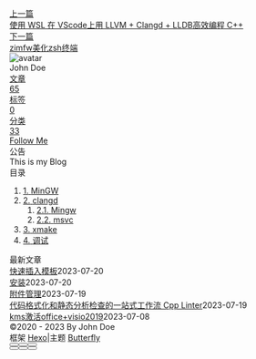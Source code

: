 <!DOCTYPE html><html lang="zh-CN" data-theme="light"><head><meta charset="UTF-8"><meta http-equiv="X-UA-Compatible" content="IE=edge"><meta name="viewport" content="width=device-width, initial-scale=1.0, maximum-scale=1.0"><title>记录一次Win下的C++环境搭建 | Hexo</title><meta name="author" content="John Doe"><meta name="copyright" content="John Doe"><meta name="format-detection" content="telephone=no"><meta name="theme-color" content="#ffffff"><meta name="description" content="这套环境是VSCode+MinGW（MSYS2）&#x2F;Msvc+Clangd+Xmake的配置。[[Scoop]] MinGW网上很多教程引导去的MinGW-w64 gcc版本只更新到了8.1.0就停更了，而实际中gcc版本已经到达12了，因此我们使用MSYS2去安装GCC。首先使用scoop安装msys2（在main bucket中就有）：scoop install msys2 msys2">
<meta property="og:type" content="article">
<meta property="og:title" content="记录一次Win下的C++环境搭建">
<meta property="og:url" content="http://example.com/posts/%E8%AF%AD%E8%A8%80/c/c-%E7%8E%AF%E5%A2%83%E6%90%AD%E5%BB%BA/%E8%AE%B0%E5%BD%95%E4%B8%80%E6%AC%A1win%E4%B8%8B%E7%9A%84c-%E7%8E%AF%E5%A2%83%E6%90%AD%E5%BB%BA.md">
<meta property="og:site_name" content="Hexo">
<meta property="og:description" content="这套环境是VSCode+MinGW（MSYS2）&#x2F;Msvc+Clangd+Xmake的配置。[[Scoop]] MinGW网上很多教程引导去的MinGW-w64 gcc版本只更新到了8.1.0就停更了，而实际中gcc版本已经到达12了，因此我们使用MSYS2去安装GCC。首先使用scoop安装msys2（在main bucket中就有）：scoop install msys2 msys2">
<meta property="og:locale" content="zh_CN">
<meta property="og:image" content="https://i.loli.net/2021/02/24/5O1day2nriDzjSu.png">
<meta property="article:published_time" content="2023-03-07T09:35:01.000Z">
<meta property="article:modified_time" content="2023-05-01T14:23:27.515Z">
<meta property="article:author" content="John Doe">
<meta name="twitter:card" content="summary">
<meta name="twitter:image" content="https://i.loli.net/2021/02/24/5O1day2nriDzjSu.png"><link rel="shortcut icon" href="/img/web/favicon.png"><link rel="canonical" href="http://example.com/posts/%E8%AF%AD%E8%A8%80/c/c-%E7%8E%AF%E5%A2%83%E6%90%AD%E5%BB%BA/%E8%AE%B0%E5%BD%95%E4%B8%80%E6%AC%A1win%E4%B8%8B%E7%9A%84c-%E7%8E%AF%E5%A2%83%E6%90%AD%E5%BB%BA.md"><link rel="preconnect" href="//cdn.jsdelivr.net"/><link rel="preconnect" href="//busuanzi.ibruce.info"/><link rel="stylesheet" href="/css/index.css"><link rel="stylesheet" href="https://cdn.jsdelivr.net/npm/@fortawesome/fontawesome-free/css/all.min.css" media="print" onload="this.media='all'"><link rel="stylesheet" href="https://cdn.jsdelivr.net/npm/@fancyapps/ui/dist/fancybox.min.css" media="print" onload="this.media='all'"><script>const GLOBAL_CONFIG = { 
  root: '/',
  algolia: undefined,
  localSearch: undefined,
  translate: undefined,
  noticeOutdate: undefined,
  highlight: {"plugin":"highlighjs","highlightCopy":true,"highlightLang":true,"highlightHeightLimit":false},
  copy: {
    success: '复制成功',
    error: '复制错误',
    noSupport: '浏览器不支持'
  },
  relativeDate: {
    homepage: false,
    post: false
  },
  runtime: '',
  date_suffix: {
    just: '刚刚',
    min: '分钟前',
    hour: '小时前',
    day: '天前',
    month: '个月前'
  },
  copyright: undefined,
  lightbox: 'fancybox',
  Snackbar: undefined,
  source: {
    justifiedGallery: {
      js: 'https://cdn.jsdelivr.net/npm/flickr-justified-gallery/dist/fjGallery.min.js',
      css: 'https://cdn.jsdelivr.net/npm/flickr-justified-gallery/dist/fjGallery.min.css'
    }
  },
  isPhotoFigcaption: false,
  islazyload: false,
  isAnchor: false,
  percent: {
    toc: true,
    rightside: false,
  }
}</script><script id="config-diff">var GLOBAL_CONFIG_SITE = {
  title: '记录一次Win下的C++环境搭建',
  isPost: true,
  isHome: false,
  isHighlightShrink: false,
  isToc: true,
  postUpdate: '2023-05-01 22:23:27'
}</script><noscript><style type="text/css">
  #nav {
    opacity: 1
  }
  .justified-gallery img {
    opacity: 1
  }

  #recent-posts time,
  #post-meta time {
    display: inline !important
  }
</style></noscript><script>(win=>{
    win.saveToLocal = {
      set: function setWithExpiry(key, value, ttl) {
        if (ttl === 0) return
        const now = new Date()
        const expiryDay = ttl * 86400000
        const item = {
          value: value,
          expiry: now.getTime() + expiryDay,
        }
        localStorage.setItem(key, JSON.stringify(item))
      },

      get: function getWithExpiry(key) {
        const itemStr = localStorage.getItem(key)

        if (!itemStr) {
          return undefined
        }
        const item = JSON.parse(itemStr)
        const now = new Date()

        if (now.getTime() > item.expiry) {
          localStorage.removeItem(key)
          return undefined
        }
        return item.value
      }
    }
  
    win.getScript = url => new Promise((resolve, reject) => {
      const script = document.createElement('script')
      script.src = url
      script.async = true
      script.onerror = reject
      script.onload = script.onreadystatechange = function() {
        const loadState = this.readyState
        if (loadState && loadState !== 'loaded' && loadState !== 'complete') return
        script.onload = script.onreadystatechange = null
        resolve()
      }
      document.head.appendChild(script)
    })
  
    win.getCSS = (url,id = false) => new Promise((resolve, reject) => {
      const link = document.createElement('link')
      link.rel = 'stylesheet'
      link.href = url
      if (id) link.id = id
      link.onerror = reject
      link.onload = link.onreadystatechange = function() {
        const loadState = this.readyState
        if (loadState && loadState !== 'loaded' && loadState !== 'complete') return
        link.onload = link.onreadystatechange = null
        resolve()
      }
      document.head.appendChild(link)
    })
  
      win.activateDarkMode = function () {
        document.documentElement.setAttribute('data-theme', 'dark')
        if (document.querySelector('meta[name="theme-color"]') !== null) {
          document.querySelector('meta[name="theme-color"]').setAttribute('content', '#0d0d0d')
        }
      }
      win.activateLightMode = function () {
        document.documentElement.setAttribute('data-theme', 'light')
        if (document.querySelector('meta[name="theme-color"]') !== null) {
          document.querySelector('meta[name="theme-color"]').setAttribute('content', '#ffffff')
        }
      }
      const t = saveToLocal.get('theme')
    
          if (t === 'dark') activateDarkMode()
          else if (t === 'light') activateLightMode()
        
      const asideStatus = saveToLocal.get('aside-status')
      if (asideStatus !== undefined) {
        if (asideStatus === 'hide') {
          document.documentElement.classList.add('hide-aside')
        } else {
          document.documentElement.classList.remove('hide-aside')
        }
      }
    
    const detectApple = () => {
      if(/iPad|iPhone|iPod|Macintosh/.test(navigator.userAgent)){
        document.documentElement.classList.add('apple')
      }
    }
    detectApple()
    })(window)</script><meta name="generator" content="Hexo 6.3.0"></head><body><div id="sidebar"><div id="menu-mask"></div><div id="sidebar-menus"><div class="avatar-img is-center"><img src="https://i.loli.net/2021/02/24/5O1day2nriDzjSu.png" onerror="onerror=null;src='/img/web/friend_404.gif'" alt="avatar"/></div><div class="sidebar-site-data site-data is-center"><a href="/archives/"><div class="headline">文章</div><div class="length-num">65</div></a><a href="/tags/"><div class="headline">标签</div><div class="length-num">0</div></a><a href="/categories/"><div class="headline">分类</div><div class="length-num">33</div></a></div><hr/><div class="menus_items"><div class="menus_item"><a class="site-page" href="/"><i class="fa-fw fas fa-home"></i><span> 首页</span></a></div><div class="menus_item"><a class="site-page" href="/archives/"><i class="fa-fw fas fa-archive"></i><span> 时间轴</span></a></div><div class="menus_item"><a class="site-page" href="/tags/"><i class="fa-fw fas fa-tags"></i><span> 标签</span></a></div><div class="menus_item"><a class="site-page" href="/categories/"><i class="fa-fw fas fa-folder-open"></i><span> 分类</span></a></div><div class="menus_item"><a class="site-page" href="/link/"><i class="fa-fw fas fa-link"></i><span> 友链</span></a></div><div class="menus_item"><a class="site-page" href="/about/"><i class="fa-fw fas fa-heart"></i><span> 关于</span></a></div></div></div></div><div class="post" id="body-wrap"><header class="post-bg" id="page-header" style="background: linear-gradient(20deg, #0062be, #925696, #cc426e, #fb0347)"><nav id="nav"><span id="blog-info"><a href="/" title="Hexo"><span class="site-name">Hexo</span></a></span><div id="menus"><div class="menus_items"><div class="menus_item"><a class="site-page" href="/"><i class="fa-fw fas fa-home"></i><span> 首页</span></a></div><div class="menus_item"><a class="site-page" href="/archives/"><i class="fa-fw fas fa-archive"></i><span> 时间轴</span></a></div><div class="menus_item"><a class="site-page" href="/tags/"><i class="fa-fw fas fa-tags"></i><span> 标签</span></a></div><div class="menus_item"><a class="site-page" href="/categories/"><i class="fa-fw fas fa-folder-open"></i><span> 分类</span></a></div><div class="menus_item"><a class="site-page" href="/link/"><i class="fa-fw fas fa-link"></i><span> 友链</span></a></div><div class="menus_item"><a class="site-page" href="/about/"><i class="fa-fw fas fa-heart"></i><span> 关于</span></a></div></div><div id="toggle-menu"><a class="site-page" href="javascript:void(0);"><i class="fas fa-bars fa-fw"></i></a></div></div></nav><div id="post-info"><h1 class="post-title">记录一次Win下的C++环境搭建</h1><div id="post-meta"><div class="meta-firstline"><span class="post-meta-date"><i class="far fa-calendar-alt fa-fw post-meta-icon"></i><span class="post-meta-label">发表于</span><time class="post-meta-date-created" datetime="2023-03-07T09:35:01.000Z" title="发表于 2023-03-07 17:35:01">2023-03-07</time><span class="post-meta-separator">|</span><i class="fas fa-history fa-fw post-meta-icon"></i><span class="post-meta-label">更新于</span><time class="post-meta-date-updated" datetime="2023-05-01T14:23:27.515Z" title="更新于 2023-05-01 22:23:27">2023-05-01</time></span><span class="post-meta-categories"><span class="post-meta-separator">|</span><i class="fas fa-inbox fa-fw post-meta-icon"></i><a class="post-meta-categories" href="/categories/%E8%AF%AD%E8%A8%80/">语言</a><i class="fas fa-angle-right post-meta-separator"></i><i class="fas fa-inbox fa-fw post-meta-icon"></i><a class="post-meta-categories" href="/categories/%E8%AF%AD%E8%A8%80/c/">c++</a><i class="fas fa-angle-right post-meta-separator"></i><i class="fas fa-inbox fa-fw post-meta-icon"></i><a class="post-meta-categories" href="/categories/%E8%AF%AD%E8%A8%80/c/c-%E7%8E%AF%E5%A2%83%E6%90%AD%E5%BB%BA/">c++环境搭建</a></span></div><div class="meta-secondline"><span class="post-meta-separator">|</span><span class="post-meta-pv-cv" id="" data-flag-title="记录一次Win下的C++环境搭建"><i class="far fa-eye fa-fw post-meta-icon"></i><span class="post-meta-label">阅读量:</span><span id="busuanzi_value_page_pv"><i class="fa-solid fa-spinner fa-spin"></i></span></span></div></div></div></header><main class="layout" id="content-inner"><div id="post"><article class="post-content" id="article-container"><p>这套环境是VSCode+MinGW（MSYS2）&#x2F;Msvc+Clangd+Xmake的配置。<br>[[Scoop]]</p>
<h2 id="MinGW"><a href="#MinGW" class="headerlink" title="MinGW"></a>MinGW</h2><p>网上很多教程引导去的MinGW-w64 gcc版本只更新到了8.1.0就停更了，而实际中gcc版本已经到达12了，因此我们使用MSYS2去安装GCC。<br>首先使用scoop安装msys2（在main bucket中就有）：<br><code>scoop install msys2 </code><br>msys2镜像源替换<br><a target="_blank" rel="noopener" href="https://mirrors.ustc.edu.cn/help/msys2.html">https://mirrors.ustc.edu.cn/help/msys2.html</a><br>终端中输入<code>msys2</code>进入环境，下载minGW：<br><code>pacman -S mingw-w64-x86_64-toolchain </code><br>下面会提示选择哪些工具，如果不是硬盘空间实在有限的话，直接回车默认安装全部即可。<br>随后找到minGW的bin目录（这里推荐一手Listary，直接搜索<code>g++.exe</code>打开文件目录即可，非常方便），添加环境变量（环境变量一般重启才生效），此时GCC编译器就算是安装成功了。</p>
<h2 id="clangd"><a href="#clangd" class="headerlink" title="clangd"></a>clangd</h2><p>在vscode扩展商店中搜索clangd下载，完成后右下角会弹窗提醒你安装clangd server，点击Install即可直接安装，这一点非常便捷。</p>
<h3 id="Mingw"><a href="#Mingw" class="headerlink" title="Mingw"></a>Mingw</h3><p>clangd默认直接绑定了VS路径下的MSVC库，如果需要修改为MinGW则要改动target。<br>配置如下：</p>
<figure class="highlight json"><table><tr><td class="gutter"><pre><span class="line">1</span><br><span class="line">2</span><br><span class="line">3</span><br><span class="line">4</span><br><span class="line">5</span><br><span class="line">6</span><br><span class="line">7</span><br><span class="line">8</span><br><span class="line">9</span><br><span class="line">10</span><br><span class="line">11</span><br><span class="line">12</span><br><span class="line">13</span><br><span class="line">14</span><br><span class="line">15</span><br><span class="line">16</span><br><span class="line">17</span><br><span class="line">18</span><br><span class="line">19</span><br><span class="line">20</span><br><span class="line">21</span><br><span class="line">22</span><br><span class="line">23</span><br><span class="line">24</span><br><span class="line">25</span><br><span class="line">26</span><br><span class="line">27</span><br><span class="line">28</span><br><span class="line">29</span><br><span class="line">30</span><br><span class="line">31</span><br><span class="line">32</span><br><span class="line">33</span><br><span class="line">34</span><br><span class="line">35</span><br><span class="line">36</span><br><span class="line">37</span><br><span class="line">38</span><br><span class="line">39</span><br><span class="line">40</span><br><span class="line">41</span><br><span class="line">42</span><br><span class="line">43</span><br><span class="line">44</span><br><span class="line">45</span><br><span class="line">46</span><br><span class="line">47</span><br><span class="line">48</span><br><span class="line">49</span><br><span class="line">50</span><br><span class="line">51</span><br><span class="line">52</span><br><span class="line">53</span><br><span class="line">54</span><br><span class="line">55</span><br><span class="line">56</span><br><span class="line">57</span><br><span class="line">58</span><br><span class="line">59</span><br><span class="line">60</span><br><span class="line">61</span><br><span class="line">62</span><br><span class="line">63</span><br><span class="line">64</span><br><span class="line">65</span><br><span class="line">66</span><br><span class="line">67</span><br><span class="line">68</span><br><span class="line">69</span><br><span class="line">70</span><br><span class="line">71</span><br><span class="line">72</span><br><span class="line">73</span><br><span class="line">74</span><br><span class="line">75</span><br><span class="line">76</span><br><span class="line">77</span><br><span class="line">78</span><br><span class="line">79</span><br><span class="line">80</span><br><span class="line">81</span><br><span class="line">82</span><br><span class="line">83</span><br><span class="line">84</span><br><span class="line">85</span><br><span class="line">86</span><br><span class="line">87</span><br><span class="line">88</span><br><span class="line">89</span><br><span class="line">90</span><br><span class="line">91</span><br><span class="line">92</span><br><span class="line">93</span><br><span class="line">94</span><br><span class="line">95</span><br><span class="line">96</span><br><span class="line">97</span><br><span class="line">98</span><br><span class="line">99</span><br><span class="line">100</span><br><span class="line">101</span><br><span class="line">102</span><br></pre></td><td class="code"><pre><span class="line"><span class="comment">/**********</span></span><br><span class="line"><span class="comment">* Clangd *</span></span><br><span class="line"><span class="comment">**********/</span></span><br><span class="line"><span class="comment">// Clangd 运行参数(在终端/命令行输入 clangd --help-list-hidden 可查看更多)</span></span><br><span class="line"><span class="attr">&quot;clangd.arguments&quot;</span><span class="punctuation">:</span> <span class="punctuation">[</span></span><br><span class="line">  <span class="comment">//设置clangd server的驱动库路径，这里我设置了mingw的路径，但似乎没有效果（clangd仍然链接到了MSVC当中）</span></span><br><span class="line">  <span class="string">&quot;--query-driver=D:\\Scoop\\apps\\msys2\\current\\mingw64\\bin\\x86_64-w64-mingw32-g++.exe&quot;</span><span class="punctuation">,</span></span><br><span class="line">    <span class="string">&quot;--compile-commands-dir=.vscode/compile_commands.json&quot;</span><span class="punctuation">,</span></span><br><span class="line">  <span class="comment">// 全局补全(输入时弹出的建议将会给出不在当前作用域可见的索引，插入后将自动补充作用域标识符)</span></span><br><span class="line">  <span class="comment">//如，在`int main()`中直接写`cout`，</span></span><br><span class="line">  <span class="comment">//    即使没有`#include &lt;iostream&gt;`，也会给出`std::cout`的建议</span></span><br><span class="line">  <span class="comment">//    配合&quot;--header-insertion=iwyu&quot; (见下)，还可自动插入缺失的头文件</span></span><br><span class="line">  <span class="string">&quot;--all-scopes-completion&quot;</span><span class="punctuation">,</span></span><br><span class="line">  <span class="comment">// 后台分析并保存索引文件</span></span><br><span class="line">  <span class="string">&quot;--background-index&quot;</span><span class="punctuation">,</span></span><br><span class="line">  <span class="comment">// 启用 Clang-Tidy 以提供「静态检查」</span></span><br><span class="line">  <span class="string">&quot;--clang-tidy&quot;</span><span class="punctuation">,</span></span><br><span class="line">  <span class="comment">// 当 clangd 准备就绪时，用它来分析建议</span></span><br><span class="line">  <span class="string">&quot;--completion-parse=auto&quot;</span><span class="punctuation">,</span></span><br><span class="line">  <span class="comment">// 建议风格：打包(重载函数只会给出一个建议）；反可以设置为 detailed</span></span><br><span class="line">  <span class="string">&quot;--completion-style=bundled&quot;</span><span class="punctuation">,</span></span><br><span class="line">  <span class="comment">// 启用读取项目配置文件和用户配置文件，其设置格式均为YAML</span></span><br><span class="line">  <span class="comment">//项目配置文件是在项目文件夹里的“.clangd”</span></span><br><span class="line">  <span class="comment">//用户配置文件是“clangd/config.yaml”，该文件来自如下目录</span></span><br><span class="line">  <span class="comment">//    Windows: %USERPROFILE%\AppData\Local</span></span><br><span class="line">  <span class="comment">//    MacOS: ~/Library/Preferences/</span></span><br><span class="line">  <span class="comment">//    Others: $XDG_CONFIG_HOME, usually ~/.config</span></span><br><span class="line">  <span class="string">&quot;--enable-config&quot;</span><span class="punctuation">,</span></span><br><span class="line">  <span class="comment">// 默认格式化风格: 在 clangd 没能找到 .clang-format 文件时采用</span></span><br><span class="line">  <span class="comment">//这里用的谷歌开源项目代码风格（可用的有 LLVM, Google, Chromium, Mozilla, Webkit, Microsoft, GNU 等）</span></span><br><span class="line">  <span class="string">&quot;--fallback-style=Google&quot;</span><span class="punctuation">,</span></span><br><span class="line">  <span class="comment">// 启用这项时，补全函数时，将会给参数提供占位符，键入后按 Tab 可以切换到下一占位符，乃至函数末</span></span><br><span class="line">  <span class="comment">//我选择禁用</span></span><br><span class="line">  <span class="string">&quot;--function-arg-placeholders=false&quot;</span><span class="punctuation">,</span></span><br><span class="line">  <span class="comment">// 输入建议中，已包含头文件的项与还未包含头文件的项会以圆点加以区分</span></span><br><span class="line">  <span class="string">&quot;--header-insertion-decorators&quot;</span><span class="punctuation">,</span></span><br><span class="line">  <span class="comment">// 插入建议时自动补充头文件</span></span><br><span class="line">  <span class="string">&quot;--header-insertion=iwyu&quot;</span><span class="punctuation">,</span></span><br><span class="line">  <span class="comment">// 为标准库头文件启用清理功能（不成熟！）</span></span><br><span class="line">  <span class="comment">// &quot;--include-cleaner-stdlib&quot;,</span></span><br><span class="line">  <span class="comment">// 让 Clangd 生成更详细的日志</span></span><br><span class="line">  <span class="string">&quot;--log=verbose&quot;</span><span class="punctuation">,</span></span><br><span class="line">  <span class="comment">// 分析转发函数 (emplace-like)</span></span><br><span class="line">  <span class="string">&quot;--parse-forwarding-functions&quot;</span><span class="punctuation">,</span></span><br><span class="line">  <span class="comment">// pch优化的位置 (memory 或 disk，选择memory会增加内存开销，但会提升性能)</span></span><br><span class="line">  <span class="string">&quot;--pch-storage=memory&quot;</span><span class="punctuation">,</span></span><br><span class="line">  <span class="comment">// 输出的 JSON 文件更美观</span></span><br><span class="line">  <span class="string">&quot;--pretty&quot;</span><span class="punctuation">,</span></span><br><span class="line">  <span class="comment">// 建议的排序方案：hueristics (启发式), decision_forest (决策树)</span></span><br><span class="line">  <span class="comment">//我采用决策树</span></span><br><span class="line">  <span class="string">&quot;--ranking-model=decision_forest&quot;</span><span class="punctuation">,</span></span><br><span class="line">  <span class="comment">// 同时开启的任务数量</span></span><br><span class="line">  <span class="string">&quot;-j=12&quot;</span><span class="punctuation">,</span></span><br><span class="line"><span class="punctuation">]</span><span class="punctuation">,</span></span><br><span class="line"><span class="comment">// clangd所在路径</span></span><br><span class="line"><span class="attr">&quot;clangd.path&quot;</span><span class="punctuation">:</span> <span class="string">&quot;D:\\Scoop\\apps\\llvm\\current\\bin\\clangd.exe&quot;</span><span class="punctuation">,</span></span><br><span class="line"><span class="comment">// 自动检测 clangd 更新</span></span><br><span class="line"><span class="attr">&quot;clangd.checkUpdates&quot;</span><span class="punctuation">:</span> <span class="literal"><span class="keyword">true</span></span><span class="punctuation">,</span></span><br><span class="line"><span class="comment">// 默认编译器选项：在 clangd 没能找到 compile_flags.json 文件时采用</span></span><br><span class="line"><span class="comment">// 缺陷是不能如读取到 compile_flags.json 时一样直接索引同一项目的不同文件，因为没有它 clangd 仅能保守地分析</span></span><br><span class="line"><span class="comment">//系统头文件、当前文件、当前文件`#include`的文件</span></span><br><span class="line"><span class="comment">// compile_flags.json 可通过 CMake 等工具生成</span></span><br><span class="line"><span class="attr">&quot;clangd.fallbackFlags&quot;</span><span class="punctuation">:</span> <span class="punctuation">[</span></span><br><span class="line">  <span class="comment">//包含头文件</span></span><br><span class="line">  <span class="string">&quot;-ID:\\Scoop\\apps\\msys2\\current\\mingw64\\include\\c++\\12.2.0&quot;</span><span class="punctuation">,</span></span><br><span class="line">  <span class="string">&quot;-ID:\\Scoop\\apps\\msys2\\current\\mingw64\\include&quot;</span><span class="punctuation">,</span></span><br><span class="line">  <span class="string">&quot;-ID:\\Scoop\\apps\\msys2\\current\\mingw64\\include\\c++\\12.2.0\\x86_64-w64-mingw32&quot;</span><span class="punctuation">,</span></span><br><span class="line">  <span class="string">&quot;-I$&#123;workspaceFolder&#125;/src/includes&quot;</span><span class="punctuation">,</span></span><br><span class="line">  <span class="comment">//设置链接目标，这里改成了GNU，即对应MinGW</span></span><br><span class="line">  <span class="string">&quot;--target=x86_64-w64-windows-gnu&quot;</span><span class="punctuation">,</span></span><br><span class="line">  <span class="string">&quot;-pedantic&quot;</span><span class="punctuation">,</span></span><br><span class="line">  <span class="string">&quot;-Wall&quot;</span><span class="punctuation">,</span></span><br><span class="line">  <span class="string">&quot;-Wextra&quot;</span><span class="punctuation">,</span></span><br><span class="line">  <span class="string">&quot;-Wcast-align&quot;</span><span class="punctuation">,</span></span><br><span class="line">  <span class="string">&quot;-Wdouble-promotion&quot;</span><span class="punctuation">,</span></span><br><span class="line">  <span class="string">&quot;-Wformat=2&quot;</span><span class="punctuation">,</span></span><br><span class="line">  <span class="string">&quot;-Wimplicit-fallthrough&quot;</span><span class="punctuation">,</span></span><br><span class="line">  <span class="string">&quot;-Wmisleading-indentation&quot;</span><span class="punctuation">,</span></span><br><span class="line">  <span class="string">&quot;-Wnon-virtual-dtor&quot;</span><span class="punctuation">,</span></span><br><span class="line">  <span class="string">&quot;-Wnull-dereference&quot;</span><span class="punctuation">,</span></span><br><span class="line">  <span class="string">&quot;-Wold-style-cast&quot;</span><span class="punctuation">,</span></span><br><span class="line">  <span class="string">&quot;-Woverloaded-virtual&quot;</span><span class="punctuation">,</span></span><br><span class="line">  <span class="string">&quot;-Wpedantic&quot;</span><span class="punctuation">,</span></span><br><span class="line">  <span class="string">&quot;-Wshadow&quot;</span><span class="punctuation">,</span></span><br><span class="line">  <span class="string">&quot;-Wunused&quot;</span><span class="punctuation">,</span></span><br><span class="line">  <span class="string">&quot;-pthread&quot;</span><span class="punctuation">,</span></span><br><span class="line">  <span class="string">&quot;-fuse-ld=lld&quot;</span><span class="punctuation">,</span></span><br><span class="line">  <span class="string">&quot;-fsanitize=address&quot;</span><span class="punctuation">,</span></span><br><span class="line">  <span class="string">&quot;-fsanitize=undefined&quot;</span><span class="punctuation">,</span></span><br><span class="line">  <span class="string">&quot;-stdlib=libc++&quot;</span><span class="punctuation">,</span></span><br><span class="line">  <span class="string">&quot;-std=c++2b&quot;</span></span><br><span class="line"><span class="punctuation">]</span><span class="punctuation">,</span></span><br><span class="line">  <span class="comment">// 重启 clangd 时重载配置</span></span><br><span class="line">  <span class="comment">// 重启方法：</span></span><br><span class="line">  <span class="comment">//Windows: Alt + Shift + P 打开命令面板，然后搜索“clangd: restart”</span></span><br><span class="line">  <span class="comment">//MacOS: Command + Shift + P 打开命令面板，然后搜索“clangd: restart&quot;</span></span><br><span class="line">  <span class="attr">&quot;clangd.onConfigChanged&quot;</span><span class="punctuation">:</span> <span class="string">&quot;restart&quot;</span><span class="punctuation">,</span></span><br><span class="line">  <span class="comment">// 借助网上的信息排序建议</span></span><br><span class="line">  <span class="attr">&quot;clangd.serverCompletionRanking&quot;</span><span class="punctuation">:</span> <span class="literal"><span class="keyword">true</span></span><span class="punctuation">,</span></span><br><span class="line">  <span class="attr">&quot;clangd.detectExtensionConflicts&quot;</span><span class="punctuation">:</span> <span class="literal"><span class="keyword">true</span></span><span class="punctuation">,</span></span><br><span class="line">  <span class="comment">// clangd的snippets有很多的跳转点，不用这个就必须手动触发Intellisense了</span></span><br><span class="line">  <span class="attr">&quot;editor.suggest.snippetsPreventQuickSuggestions&quot;</span><span class="punctuation">:</span> <span class="literal"><span class="keyword">false</span></span><span class="punctuation">,</span></span><br></pre></td></tr></table></figure>
<p>逐一解释：</p>
<ul>
<li>header-insetion:是否自动引入头文件，这里设置的是从不。</li>
<li>completion-style:设置提示格式，这里设置的是展示所有细节。</li>
<li>query-driver：设置clangd server的驱动库路径，这里我设置了mingw的路径，但似乎没有效果（clangd仍然链接到了MSVC当中）</li>
<li>std：设置c++标准</li>
<li>-I：设置用户自定义的库路径</li>
<li>–target：设置链接目标，这里改成了GNU，即对应MinGW</li>
</ul>
<h3 id="msvc"><a href="#msvc" class="headerlink" title="msvc"></a>msvc</h3><p>msvc编译器较快（推荐）</p>
<figure class="highlight json"><table><tr><td class="gutter"><pre><span class="line">1</span><br><span class="line">2</span><br><span class="line">3</span><br><span class="line">4</span><br><span class="line">5</span><br><span class="line">6</span><br><span class="line">7</span><br><span class="line">8</span><br><span class="line">9</span><br><span class="line">10</span><br><span class="line">11</span><br><span class="line">12</span><br><span class="line">13</span><br><span class="line">14</span><br><span class="line">15</span><br><span class="line">16</span><br><span class="line">17</span><br><span class="line">18</span><br><span class="line">19</span><br><span class="line">20</span><br><span class="line">21</span><br><span class="line">22</span><br><span class="line">23</span><br><span class="line">24</span><br><span class="line">25</span><br><span class="line">26</span><br><span class="line">27</span><br><span class="line">28</span><br><span class="line">29</span><br><span class="line">30</span><br><span class="line">31</span><br><span class="line">32</span><br><span class="line">33</span><br><span class="line">34</span><br><span class="line">35</span><br><span class="line">36</span><br><span class="line">37</span><br><span class="line">38</span><br><span class="line">39</span><br><span class="line">40</span><br><span class="line">41</span><br><span class="line">42</span><br><span class="line">43</span><br><span class="line">44</span><br><span class="line">45</span><br><span class="line">46</span><br><span class="line">47</span><br><span class="line">48</span><br><span class="line">49</span><br><span class="line">50</span><br><span class="line">51</span><br><span class="line">52</span><br><span class="line">53</span><br><span class="line">54</span><br><span class="line">55</span><br><span class="line">56</span><br><span class="line">57</span><br><span class="line">58</span><br><span class="line">59</span><br><span class="line">60</span><br><span class="line">61</span><br><span class="line">62</span><br><span class="line">63</span><br><span class="line">64</span><br><span class="line">65</span><br><span class="line">66</span><br><span class="line">67</span><br><span class="line">68</span><br><span class="line">69</span><br><span class="line">70</span><br><span class="line">71</span><br><span class="line">72</span><br><span class="line">73</span><br><span class="line">74</span><br><span class="line">75</span><br><span class="line">76</span><br><span class="line">77</span><br><span class="line">78</span><br><span class="line">79</span><br><span class="line">80</span><br><span class="line">81</span><br><span class="line">82</span><br><span class="line">83</span><br><span class="line">84</span><br><span class="line">85</span><br><span class="line">86</span><br><span class="line">87</span><br><span class="line">88</span><br><span class="line">89</span><br><span class="line">90</span><br><span class="line">91</span><br><span class="line">92</span><br><span class="line">93</span><br><span class="line">94</span><br><span class="line">95</span><br><span class="line">96</span><br><span class="line">97</span><br><span class="line">98</span><br><span class="line">99</span><br><span class="line">100</span><br><span class="line">101</span><br><span class="line">102</span><br><span class="line">103</span><br></pre></td><td class="code"><pre><span class="line"><span class="punctuation">&#123;</span> <span class="comment">/**********</span></span><br><span class="line"><span class="comment">   * Clangd *</span></span><br><span class="line"><span class="comment">   **********/</span></span><br><span class="line">  <span class="comment">// Clangd 运行参数(在终端/命令行输入 clangd --help-list-hidden 可查看更多)</span></span><br><span class="line">  <span class="attr">&quot;clangd.arguments&quot;</span><span class="punctuation">:</span> <span class="punctuation">[</span></span><br><span class="line">    <span class="comment">//设置clangd server的驱动库路径</span></span><br><span class="line">    <span class="string">&quot;--query-driver=C:\\Program Files\\Microsoft Visual Studio\\2022\\Community\\VC\\Tools\\MSVC\\14.34.31933\\bin\\HostX64\\x64\\cl.exe&quot;</span><span class="punctuation">,</span></span><br><span class="line">    <span class="string">&quot;--compile-commands-dir=.vscode/compile_commands.json&quot;</span><span class="punctuation">,</span></span><br><span class="line">    <span class="comment">// 全局补全(输入时弹出的建议将会给出不在当前作用域可见的索引，插入后将自动补充作用域标识符)</span></span><br><span class="line">    <span class="comment">//如，在`int main()`中直接写`cout`，</span></span><br><span class="line">    <span class="comment">//    即使没有`#include &lt;iostream&gt;`，也会给出`std::cout`的建议</span></span><br><span class="line">    <span class="comment">//    配合&quot;--header-insertion=iwyu&quot; (见下)，还可自动插入缺失的头文件</span></span><br><span class="line">    <span class="string">&quot;--all-scopes-completion&quot;</span><span class="punctuation">,</span></span><br><span class="line">    <span class="comment">// 后台分析并保存索引文件</span></span><br><span class="line">    <span class="string">&quot;--background-index&quot;</span><span class="punctuation">,</span></span><br><span class="line">    <span class="comment">// 启用 Clang-Tidy 以提供「静态检查」</span></span><br><span class="line">    <span class="string">&quot;--clang-tidy&quot;</span><span class="punctuation">,</span></span><br><span class="line">    <span class="comment">// 当 clangd 准备就绪时，用它来分析建议</span></span><br><span class="line">    <span class="string">&quot;--completion-parse=auto&quot;</span><span class="punctuation">,</span></span><br><span class="line">    <span class="comment">// 建议风格：打包(重载函数只会给出一个建议）；反可以设置为 detailed</span></span><br><span class="line">    <span class="string">&quot;--completion-style=bundled&quot;</span><span class="punctuation">,</span></span><br><span class="line">    <span class="comment">// 启用读取项目配置文件和用户配置文件，其设置格式均为YAML</span></span><br><span class="line">    <span class="comment">//项目配置文件是在项目文件夹里的“.clangd”</span></span><br><span class="line">    <span class="comment">//用户配置文件是“clangd/config.yaml”，该文件来自如下目录</span></span><br><span class="line">    <span class="comment">//    Windows: %USERPROFILE%\AppData\Local</span></span><br><span class="line">    <span class="comment">//    MacOS: ~/Library/Preferences/</span></span><br><span class="line">    <span class="comment">//    Others: $XDG_CONFIG_HOME, usually ~/.config</span></span><br><span class="line">    <span class="string">&quot;--enable-config&quot;</span><span class="punctuation">,</span></span><br><span class="line">    <span class="comment">// 默认格式化风格: 在 clangd 没能找到 .clang-format 文件时采用</span></span><br><span class="line">    <span class="comment">//这里用的谷歌开源项目代码风格（可用的有 LLVM, Google, Chromium, Mozilla, Webkit, Microsoft, GNU 等）</span></span><br><span class="line">    <span class="string">&quot;--fallback-style=Google&quot;</span><span class="punctuation">,</span></span><br><span class="line">    <span class="comment">// 启用这项时，补全函数时，将会给参数提供占位符，键入后按 Tab 可以切换到下一占位符，乃至函数末</span></span><br><span class="line">    <span class="comment">//我选择禁用</span></span><br><span class="line">    <span class="string">&quot;--function-arg-placeholders=false&quot;</span><span class="punctuation">,</span></span><br><span class="line">    <span class="comment">// 输入建议中，已包含头文件的项与还未包含头文件的项会以圆点加以区分</span></span><br><span class="line">    <span class="string">&quot;--header-insertion-decorators&quot;</span><span class="punctuation">,</span></span><br><span class="line">    <span class="comment">// 插入建议时自动补充头文件</span></span><br><span class="line">    <span class="string">&quot;--header-insertion=iwyu&quot;</span><span class="punctuation">,</span></span><br><span class="line">    <span class="comment">// 为标准库头文件启用清理功能（不成熟！）</span></span><br><span class="line">    <span class="comment">// &quot;--include-cleaner-stdlib&quot;,</span></span><br><span class="line">    <span class="comment">// 让 Clangd 生成更详细的日志</span></span><br><span class="line">    <span class="string">&quot;--log=verbose&quot;</span><span class="punctuation">,</span></span><br><span class="line">    <span class="comment">// 分析转发函数 (emplace-like)</span></span><br><span class="line">    <span class="string">&quot;--parse-forwarding-functions&quot;</span><span class="punctuation">,</span></span><br><span class="line">    <span class="comment">// pch优化的位置 (memory 或 disk，选择memory会增加内存开销，但会提升性能)</span></span><br><span class="line">    <span class="string">&quot;--pch-storage=memory&quot;</span><span class="punctuation">,</span></span><br><span class="line">    <span class="comment">// 输出的 JSON 文件更美观</span></span><br><span class="line">    <span class="string">&quot;--pretty&quot;</span><span class="punctuation">,</span></span><br><span class="line">    <span class="comment">// 建议的排序方案：hueristics (启发式), decision_forest (决策树)</span></span><br><span class="line">    <span class="comment">//我采用决策树</span></span><br><span class="line">    <span class="string">&quot;--ranking-model=decision_forest&quot;</span><span class="punctuation">,</span></span><br><span class="line">    <span class="comment">// 同时开启的任务数量</span></span><br><span class="line">    <span class="string">&quot;-j=12&quot;</span><span class="punctuation">,</span></span><br><span class="line">  <span class="punctuation">]</span><span class="punctuation">,</span></span><br><span class="line">  <span class="comment">// clangd所在路径</span></span><br><span class="line">  <span class="attr">&quot;clangd.path&quot;</span><span class="punctuation">:</span> <span class="string">&quot;D:\\Scoop\\apps\\llvm\\current\\bin\\clangd.exe&quot;</span><span class="punctuation">,</span></span><br><span class="line">  <span class="comment">// 自动检测 clangd 更新</span></span><br><span class="line">  <span class="attr">&quot;clangd.checkUpdates&quot;</span><span class="punctuation">:</span> <span class="literal"><span class="keyword">true</span></span><span class="punctuation">,</span></span><br><span class="line">  <span class="comment">// 默认编译器选项：在 clangd 没能找到 compile_flags.json 文件时采用</span></span><br><span class="line">  <span class="comment">// 缺陷是不能如读取到 compile_flags.json 时一样直接索引同一项目的不同文件，因为没有它 clangd 仅能保守地分析</span></span><br><span class="line">  <span class="comment">//系统头文件、当前文件、当前文件`#include`的文件</span></span><br><span class="line">  <span class="comment">// compile_flags.json 可通过 CMake 等工具生成</span></span><br><span class="line">  <span class="attr">&quot;clangd.fallbackFlags&quot;</span><span class="punctuation">:</span> <span class="punctuation">[</span></span><br><span class="line">    <span class="comment">//包含头文件</span></span><br><span class="line">    <span class="string">&quot;-IC:\\Program Files\\Microsoft Visual Studio\\2022\\Community\\VC\\Tools\\MSVC\\14.34.31933\\include&quot;</span><span class="punctuation">,</span></span><br><span class="line">    <span class="string">&quot;-I$&#123;workspaceFolder&#125;/src/includes&quot;</span><span class="punctuation">,</span></span><br><span class="line">    </span><br><span class="line">    <span class="string">&quot;-pedantic&quot;</span><span class="punctuation">,</span></span><br><span class="line">    <span class="string">&quot;-Wall&quot;</span><span class="punctuation">,</span></span><br><span class="line">    <span class="string">&quot;-Wextra&quot;</span><span class="punctuation">,</span></span><br><span class="line">    <span class="string">&quot;-Wcast-align&quot;</span><span class="punctuation">,</span></span><br><span class="line">    <span class="string">&quot;-Wdouble-promotion&quot;</span><span class="punctuation">,</span></span><br><span class="line">    <span class="string">&quot;-Wformat=2&quot;</span><span class="punctuation">,</span></span><br><span class="line">    <span class="string">&quot;-Wimplicit-fallthrough&quot;</span><span class="punctuation">,</span></span><br><span class="line">    <span class="string">&quot;-Wmisleading-indentation&quot;</span><span class="punctuation">,</span></span><br><span class="line">    <span class="string">&quot;-Wnon-virtual-dtor&quot;</span><span class="punctuation">,</span></span><br><span class="line">    <span class="string">&quot;-Wnull-dereference&quot;</span><span class="punctuation">,</span></span><br><span class="line">    <span class="string">&quot;-Wold-style-cast&quot;</span><span class="punctuation">,</span></span><br><span class="line">    <span class="string">&quot;-Woverloaded-virtual&quot;</span><span class="punctuation">,</span></span><br><span class="line">    <span class="string">&quot;-Wpedantic&quot;</span><span class="punctuation">,</span></span><br><span class="line">    <span class="string">&quot;-Wshadow&quot;</span><span class="punctuation">,</span></span><br><span class="line">    <span class="string">&quot;-Wunused&quot;</span><span class="punctuation">,</span></span><br><span class="line">    <span class="string">&quot;-pthread&quot;</span><span class="punctuation">,</span></span><br><span class="line">    <span class="string">&quot;-fuse-ld=lld&quot;</span><span class="punctuation">,</span></span><br><span class="line">    <span class="string">&quot;-fsanitize=address&quot;</span><span class="punctuation">,</span></span><br><span class="line">    <span class="string">&quot;-fsanitize=undefined&quot;</span><span class="punctuation">,</span></span><br><span class="line">    <span class="string">&quot;-stdlib=libc++&quot;</span><span class="punctuation">,</span></span><br><span class="line">    <span class="string">&quot;-std=c++2b&quot;</span></span><br><span class="line">  <span class="punctuation">]</span><span class="punctuation">,</span></span><br><span class="line">  <span class="comment">// 重启 clangd 时重载配置</span></span><br><span class="line">  <span class="comment">// 重启方法：</span></span><br><span class="line">  <span class="comment">//Windows: Alt + Shift + P 打开命令面板，然后搜索“clangd: restart”</span></span><br><span class="line">  <span class="comment">//MacOS: Command + Shift + P 打开命令面板，然后搜索“clangd: restart&quot;</span></span><br><span class="line">  <span class="attr">&quot;clangd.onConfigChanged&quot;</span><span class="punctuation">:</span> <span class="string">&quot;restart&quot;</span><span class="punctuation">,</span></span><br><span class="line">  <span class="comment">// 借助网上的信息排序建议</span></span><br><span class="line">  <span class="attr">&quot;clangd.serverCompletionRanking&quot;</span><span class="punctuation">:</span> <span class="literal"><span class="keyword">true</span></span><span class="punctuation">,</span></span><br><span class="line">  <span class="attr">&quot;clangd.detectExtensionConflicts&quot;</span><span class="punctuation">:</span> <span class="literal"><span class="keyword">true</span></span><span class="punctuation">,</span></span><br><span class="line">  <span class="comment">// clangd的snippets有很多的跳转点，不用这个就必须手动触发Intellisense了</span></span><br><span class="line">  <span class="attr">&quot;editor.suggest.snippetsPreventQuickSuggestions&quot;</span><span class="punctuation">:</span> <span class="literal"><span class="keyword">false</span></span><span class="punctuation">,</span></span><br><span class="line">  <span class="comment">/*********</span></span><br><span class="line"><span class="comment">   * XMake *</span></span><br><span class="line"><span class="comment">   *********/</span></span><br><span class="line"><span class="punctuation">&#125;</span></span><br></pre></td></tr></table></figure>
<h2 id="xmake"><a href="#xmake" class="headerlink" title="xmake"></a>xmake</h2><p>这是前段时间发现的一个新的构建工具（也不算新了，好像已经release两年了），用的是lua脚本，在我学习C++Primer的过程中感觉比cmake更加简洁易懂，用它管理我写的习题集非常轻松。<br>设置工具链：<br><code>xmake f -p mingw --mingw=D:\Scoop\apps\msys2\current\mingw64  -c</code><br>贴一段xmake的配置代码：</p>
<figure class="highlight lua"><table><tr><td class="gutter"><pre><span class="line">1</span><br><span class="line">2</span><br><span class="line">3</span><br><span class="line">4</span><br><span class="line">5</span><br><span class="line">6</span><br><span class="line">7</span><br><span class="line">8</span><br></pre></td><td class="code"><pre><span class="line">add_rules(<span class="string">&quot;mode.debug&quot;</span>, <span class="string">&quot;mode.release&quot;</span>)</span><br><span class="line">set_languages(<span class="string">&quot;c11&quot;</span>,<span class="string">&quot;cxx11&quot;</span>)</span><br><span class="line"></span><br><span class="line"></span><br><span class="line">target(<span class="string">&quot;P2_6_1&quot;</span>)</span><br><span class="line">set_kind(<span class="string">&quot;binary&quot;</span>)</span><br><span class="line">add_files(<span class="string">&quot;src/chapter2/practice_2_6_1.cpp&quot;</span>)</span><br><span class="line">add_includedirs(<span class="string">&quot;src/includes&quot;</span>)</span><br></pre></td></tr></table></figure>
<p>这款工具也可以在scoop中直接下载，vscode也提供了官方插件快速操作（不过我觉得命令行已经够傻白甜了），推荐大家使用。<br>同时它也可以根据lua脚本直接生成CmakeList文件（也就是向下兼容Cmake），这个功能我没有深入体验过，感兴趣的可以尝试一下。</p>
<h2 id="调试"><a href="#调试" class="headerlink" title="调试"></a>调试</h2><p>通过<a target="_blank" rel="noopener" href="https://github.com/xmake-io/xmake-vscode">xmake-vscode</a>插件配合vscode来实现对c&#x2F;c++项目的断点调试支持。<br>另外我们还需要依赖vscode的C++插件才能进行调试支持</p>
</article><div class="post-copyright"><div class="post-copyright__author"><span class="post-copyright-meta">文章作者: </span><span class="post-copyright-info"><a href="http://example.com">John Doe</a></span></div><div class="post-copyright__type"><span class="post-copyright-meta">文章链接: </span><span class="post-copyright-info"><a href="http://example.com/posts/%E8%AF%AD%E8%A8%80/c/c-%E7%8E%AF%E5%A2%83%E6%90%AD%E5%BB%BA/%E8%AE%B0%E5%BD%95%E4%B8%80%E6%AC%A1win%E4%B8%8B%E7%9A%84c-%E7%8E%AF%E5%A2%83%E6%90%AD%E5%BB%BA.md">http://example.com/posts/%E8%AF%AD%E8%A8%80/c/c-%E7%8E%AF%E5%A2%83%E6%90%AD%E5%BB%BA/%E8%AE%B0%E5%BD%95%E4%B8%80%E6%AC%A1win%E4%B8%8B%E7%9A%84c-%E7%8E%AF%E5%A2%83%E6%90%AD%E5%BB%BA.md</a></span></div><div class="post-copyright__notice"><span class="post-copyright-meta">版权声明: </span><span class="post-copyright-info">本博客所有文章除特别声明外，均采用 <a href="https://creativecommons.org/licenses/by-nc-sa/4.0/" target="_blank">CC BY-NC-SA 4.0</a> 许可协议。转载请注明来自 <a href="http://example.com" target="_blank">Hexo</a>！</span></div></div><div class="tag_share"><div class="post-meta__tag-list"></div><div class="post_share"><div class="social-share" data-image="https://i.loli.net/2021/02/24/5O1day2nriDzjSu.png" data-sites="facebook,twitter,wechat,weibo,qq"></div><link rel="stylesheet" href="https://cdn.jsdelivr.net/npm/butterfly-extsrc/sharejs/dist/css/share.min.css" media="print" onload="this.media='all'"><script src="https://cdn.jsdelivr.net/npm/butterfly-extsrc/sharejs/dist/js/social-share.min.js" defer></script></div></div><nav class="pagination-post" id="pagination"><div class="prev-post pull-left"><a href="/posts/%E8%AF%AD%E8%A8%80/c/c-%E7%8E%AF%E5%A2%83%E6%90%AD%E5%BB%BA/%E4%BD%BF%E7%94%A8-wsl-%E5%9C%A8-vscode%E4%B8%8A%E7%94%A8-llvm-clangd-lldb%E9%AB%98%E6%95%88%E7%BC%96%E7%A8%8B-c.md" title="使用 WSL 在 VScode上用 LLVM + Clangd + LLDB高效编程 C++"><div class="cover" style="background: var(--default-bg-color)"></div><div class="pagination-info"><div class="label">上一篇</div><div class="prev_info">使用 WSL 在 VScode上用 LLVM + Clangd + LLDB高效编程 C++</div></div></a></div><div class="next-post pull-right"><a href="/posts/%E8%A7%A3%E5%86%B3%E6%96%B9%E6%A1%88/%E7%BB%88%E7%AB%AF/zimfw%E7%BE%8E%E5%8C%96zsh%E7%BB%88%E7%AB%AF.md" title="zimfw美化zsh终端"><div class="cover" style="background: var(--default-bg-color)"></div><div class="pagination-info"><div class="label">下一篇</div><div class="next_info">zimfw美化zsh终端</div></div></a></div></nav></div><div class="aside-content" id="aside-content"><div class="card-widget card-info"><div class="is-center"><div class="avatar-img"><img src="https://i.loli.net/2021/02/24/5O1day2nriDzjSu.png" onerror="this.onerror=null;this.src='/img/web/friend_404.gif'" alt="avatar"/></div><div class="author-info__name">John Doe</div><div class="author-info__description"></div></div><div class="card-info-data site-data is-center"><a href="/archives/"><div class="headline">文章</div><div class="length-num">65</div></a><a href="/tags/"><div class="headline">标签</div><div class="length-num">0</div></a><a href="/categories/"><div class="headline">分类</div><div class="length-num">33</div></a></div><a id="card-info-btn" target="_blank" rel="noopener" href="https://github.com/xxxxxx"><i class="fab fa-github"></i><span>Follow Me</span></a></div><div class="card-widget card-announcement"><div class="item-headline"><i class="fas fa-bullhorn fa-shake"></i><span>公告</span></div><div class="announcement_content">This is my Blog</div></div><div class="sticky_layout"><div class="card-widget" id="card-toc"><div class="item-headline"><i class="fas fa-stream"></i><span>目录</span><span class="toc-percentage"></span></div><div class="toc-content"><ol class="toc"><li class="toc-item toc-level-2"><a class="toc-link" href="#MinGW"><span class="toc-number">1.</span> <span class="toc-text">MinGW</span></a></li><li class="toc-item toc-level-2"><a class="toc-link" href="#clangd"><span class="toc-number">2.</span> <span class="toc-text">clangd</span></a><ol class="toc-child"><li class="toc-item toc-level-3"><a class="toc-link" href="#Mingw"><span class="toc-number">2.1.</span> <span class="toc-text">Mingw</span></a></li><li class="toc-item toc-level-3"><a class="toc-link" href="#msvc"><span class="toc-number">2.2.</span> <span class="toc-text">msvc</span></a></li></ol></li><li class="toc-item toc-level-2"><a class="toc-link" href="#xmake"><span class="toc-number">3.</span> <span class="toc-text">xmake</span></a></li><li class="toc-item toc-level-2"><a class="toc-link" href="#%E8%B0%83%E8%AF%95"><span class="toc-number">4.</span> <span class="toc-text">调试</span></a></li></ol></div></div><div class="card-widget card-recent-post"><div class="item-headline"><i class="fas fa-history"></i><span>最新文章</span></div><div class="aside-list"><div class="aside-list-item no-cover"><div class="content"><a class="title" href="/posts/%E9%85%8D%E7%BD%AE/ob%E9%85%8D%E7%BD%AE/%E5%BF%AB%E9%80%9F%E6%8F%92%E5%85%A5%E6%A8%A1%E6%9D%BF.md" title="快速插入模板">快速插入模板</a><time datetime="2023-07-20T07:34:25.000Z" title="发表于 2023-07-20 15:34:25">2023-07-20</time></div></div><div class="aside-list-item no-cover"><div class="content"><a class="title" href="/posts/%E8%AF%AD%E8%A8%80/Rust/%E5%AE%89%E8%A3%85.md" title="安装">安装</a><time datetime="2023-07-20T02:27:40.000Z" title="发表于 2023-07-20 10:27:40">2023-07-20</time></div></div><div class="aside-list-item no-cover"><div class="content"><a class="title" href="/posts/%E9%85%8D%E7%BD%AE/ob%E9%85%8D%E7%BD%AE/%E9%99%84%E4%BB%B6%E7%AE%A1%E7%90%86.md" title="附件管理">附件管理</a><time datetime="2023-07-19T07:52:53.000Z" title="发表于 2023-07-19 15:52:53">2023-07-19</time></div></div><div class="aside-list-item no-cover"><div class="content"><a class="title" href="/posts/%E8%AF%AD%E8%A8%80/c/%E4%BB%A3%E7%A0%81%E6%A0%BC%E5%BC%8F%E5%8C%96%E5%92%8C%E9%9D%99%E6%80%81%E5%88%86%E6%9E%90%E6%A3%80%E6%9F%A5%E7%9A%84%E4%B8%80%E7%AB%99%E5%BC%8F%E5%B7%A5%E4%BD%9C%E6%B5%81-cpp-linter.md" title="代码格式化和静态分析检查的一站式工作流 Cpp Linter">代码格式化和静态分析检查的一站式工作流 Cpp Linter</a><time datetime="2023-07-19T01:17:32.000Z" title="发表于 2023-07-19 09:17:32">2023-07-19</time></div></div><div class="aside-list-item no-cover"><div class="content"><a class="title" href="/posts/%E8%A7%A3%E5%86%B3%E6%96%B9%E6%A1%88/%E5%85%B6%E4%BB%96/kms%E6%BF%80%E6%B4%BBoffice-visio2019.md" title="kms激活office+visio2019">kms激活office+visio2019</a><time datetime="2023-07-08T11:46:22.000Z" title="发表于 2023-07-08 19:46:22">2023-07-08</time></div></div></div></div></div></div></main><footer id="footer"><div id="footer-wrap"><div class="copyright">&copy;2020 - 2023 By John Doe</div><div class="framework-info"><span>框架 </span><a target="_blank" rel="noopener" href="https://hexo.io">Hexo</a><span class="footer-separator">|</span><span>主题 </span><a target="_blank" rel="noopener" href="https://github.com/jerryc127/hexo-theme-butterfly">Butterfly</a></div></div></footer></div><div id="rightside"><div id="rightside-config-hide"><button id="readmode" type="button" title="阅读模式"><i class="fas fa-book-open"></i></button><button id="darkmode" type="button" title="浅色和深色模式转换"><i class="fas fa-adjust"></i></button><button id="hide-aside-btn" type="button" title="单栏和双栏切换"><i class="fas fa-arrows-alt-h"></i></button></div><div id="rightside-config-show"><button id="rightside_config" type="button" title="设置"><i class="fas fa-cog fa-spin"></i></button><button class="close" id="mobile-toc-button" type="button" title="目录"><i class="fas fa-list-ul"></i></button><button id="go-up" type="button" title="回到顶部"><span class="scroll-percent"></span><i class="fas fa-arrow-up"></i></button></div></div><div><script src="/js/utils.js"></script><script src="/js/main.js"></script><script src="https://cdn.jsdelivr.net/npm/@fancyapps/ui/dist/fancybox.umd.min.js"></script><div class="js-pjax"></div><script defer="defer" id="ribbon" src="https://cdn.jsdelivr.net/npm/butterfly-extsrc/dist/canvas-ribbon.min.js" size="150" alpha="0.6" zIndex="-1" mobile="false" data-click="false"></script><script async data-pjax src="//busuanzi.ibruce.info/busuanzi/2.3/busuanzi.pure.mini.js"></script></div></body></html>